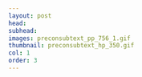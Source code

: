 ```yaml
---
layout: post
head: 
subhead:
images: preconsubtext_pp_756_1.gif
thumbnail: preconsubtext_hp_350.gif
col: 1
order: 3
---
```

